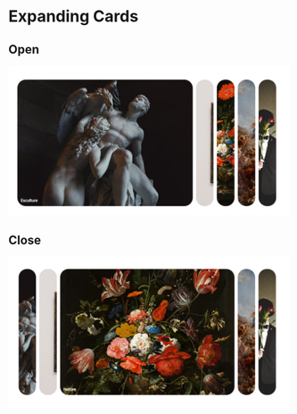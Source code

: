 # Expanding Cards

## Open

![open](img/examples/open.png)

## Close

![open](img/examples/close.png)